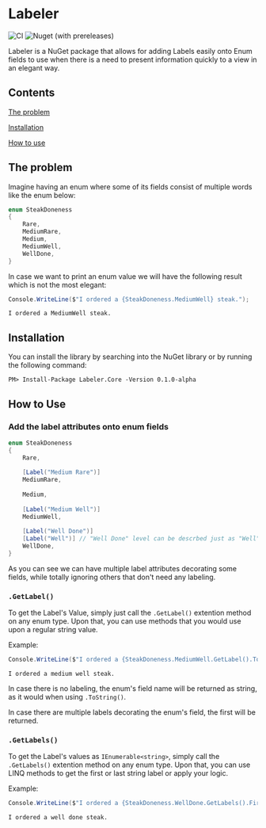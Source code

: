 # Labeler
![CI](https://github.com/KonKri/Labeler/workflows/CI/badge.svg) ![Nuget (with prereleases)](https://img.shields.io/nuget/vpre/Labeler.Core)

Labeler is a NuGet package that allows for adding Labels easily onto Enum fields to 
use when there is a need to present information quickly to a view in an elegant way.


## Contents
[The problem](#the-problem)

[Installation](#installation)

[How to use](#how-to-use)


## The problem
Imagine having an enum where some of its fields consist of multiple words like the enum below:

```C#
enum SteakDoneness
{
    Rare,
    MediumRare,
    Medium,
    MediumWell,
    WellDone,
}
```
In case we want to print an enum value we will have the following result which is not the most elegant:

```C#
Console.WriteLine($"I ordered a {SteakDoneness.MediumWell} steak.");
```

```
I ordered a MediumWell steak.
```

## Installation
You can install the library by searching into the NuGet library or by running the following command:

```PM> Install-Package Labeler.Core -Version 0.1.0-alpha```

## How to Use
### Add the label attributes onto enum fields

```C#
enum SteakDoneness
{
    Rare,
    
    [Label("Medium Rare")]
    MediumRare,
    
    Medium,
    
    [Label("Medium Well")]
    MediumWell,
    
    [Label("Well Done")]
    [Label("Well")] // "Well Done" level can be descrbed just as "Well" as well...
    WellDone,
}
```
As you can see we can have multiple label attributes decorating some fields, while totally ignoring others that don't need any labeling.


### ```.GetLabel()```
To get the Label's Value, simply just call the ```.GetLabel()``` extention method on any enum type. Upon that, you can use methods that you would use upon a regular string value.

Example:
```C#
Console.WriteLine($"I ordered a {SteakDoneness.MediumWell.GetLabel().ToLower()} steak.");
```
```
I ordered a medium well steak.
```

In case there is no labeling, the enum's field name will be returned as string, as it would when using ```.ToString()```.

In case there are multiple labels decorating the enum's field, the first will be returned.


### ```.GetLabels()``` 
To get the Label's values as ```IEnumerable<string>```, simply call the ```.GetLabels()``` extention method on any enum type. Upon that, you can use LINQ methods to get the first or last string label or apply your logic.

Example:
```C#
Console.WriteLine($"I ordered a {SteakDoneness.WellDone.GetLabels().First().ToLower()} steak.");
```
```
I ordered a well done steak.
```

